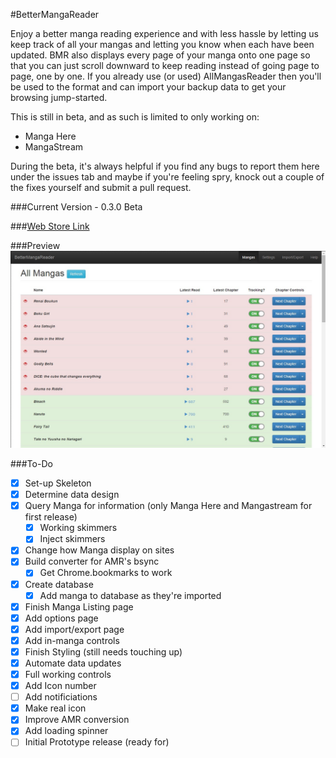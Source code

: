 #BetterMangaReader

Enjoy a better manga reading experience and with less hassle by letting us keep track of all your mangas and letting you know when each have been updated. BMR also displays every page of your manga onto one page so that you can just scroll downward to keep reading instead of going page to page, one by one. If you already use (or used) AllMangasReader then you'll be used to the format and can import your backup data to get your browsing jump-started.

This is still in beta, and as such is limited to only working on: 
* Manga Here
* MangaStream

During the beta, it's always helpful if you find any bugs to report them here under the issues tab and maybe if you're feeling spry, knock out a couple of the fixes yourself and submit a pull request.

###Current Version - 0.3.0 Beta

###[Web Store Link](https://chrome.google.com/webstore/detail/bettermangareader/gecohlfddhgfhkadmdghjjmijdpabmlp?hl=en&gl=US)

###Preview
![Manga List](https://raw.githubusercontent.com/JonathanWolfe/BetterMangaReader/master/screenshots/manga-list.jpg)

###To-Do
- [x] Set-up Skeleton
- [x] Determine data design
- [x] Query Manga for information (only Manga Here and Mangastream for first release)
	- [x] Working skimmers
	- [x] Inject skimmers
- [x] Change how Manga display on sites
- [x] Build converter for AMR's bsync
	- [x] Get Chrome.bookmarks to work
- [x] Create database
	- [x] Add manga to database as they're imported
- [x] Finish Manga Listing page
- [x] Add options page
- [x] Add import/export page
- [x] Add in-manga controls
- [x] Finish Styling (still needs touching up)
- [x] Automate data updates
- [x] Full working controls
- [x] Add Icon number
- [ ] Add notificiations
- [x] Make real icon
- [x] Improve AMR conversion
- [x] Add loading spinner
- [ ] Initial Prototype release (ready for)
